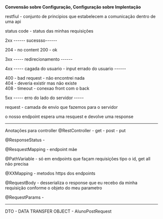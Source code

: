 **Convensão sobre Configuração, Configuração sobre Implentação**

restfiul - conjunto de principios que estabelecem a comunicação dentro de uma api

status code - status das minhas requisições

2xx ------ sucessso------

204 - no content 
200 - ok

3xx ----- redirecionamento ------

4xx ----- cagada do usuario - input errado do usuario ------

400 - bad request - não encontrei nada  
404 - deveria existir mas não existe   
408 - timeout - conexao front com o back

5xx  ----- erro do lado do servidor -----


request - camada de envio que fazemos para o servidor

o nosso endpoint espera uma resquest e devolve uma response

--------------------------------------------------------------------------------------

Anotações para controller
@RestController - get - post - put

@ResponseStatus - 

@ResquestMapping - endpoint mãe

@PathVariable - só em endpoints que façam requisições tipo o id, get all não precisa

@XXMapping  - metodos https dos endpoints

@RequestBody - desserializa o response que eu recebo da minha requisição conforme o objeto do meu parametro

@RequestParams - 

---------------------------------------------------------------------------------------------------

DTO - DATA TRANSFER OBJECT - AlunoPostRequest









